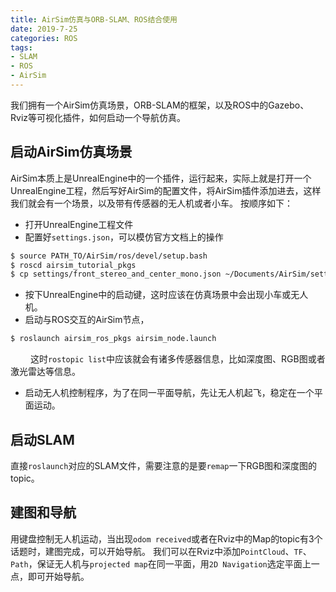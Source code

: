 ```yaml
---
title: AirSim仿真与ORB-SLAM、ROS结合使用
date: 2019-7-25
categories: ROS
tags:
- SLAM
- ROS
- AirSim
---
```


我们拥有一个AirSim仿真场景，ORB-SLAM的框架，以及ROS中的Gazebo、Rviz等可视化插件，如何启动一个导航仿真。

<!-- more -->
## 启动AirSim仿真场景
AirSim本质上是UnrealEngine中的一个插件，运行起来，实际上就是打开一个UnrealEngine工程，然后写好AirSim的配置文件，将AirSim插件添加进去，这样我们就会有一个场景，以及带有传感器的无人机或者小车。
按顺序如下：
- 打开UnrealEngine工程文件
- 配置好`settings.json`，可以模仿官方文档上的操作
```bash
$ source PATH_TO/AirSim/ros/devel/setup.bash
$ roscd airsim_tutorial_pkgs
$ cp settings/front_stereo_and_center_mono.json ~/Documents/AirSim/settings.json
```
- 按下UnrealEngine中的启动键，这时应该在仿真场景中会出现小车或无人机。
- 启动与ROS交互的AirSim节点，
```bash
$ roslaunch airsim_ros_pkgs airsim_node.launch
```
&emsp;&emsp; 这时`rostopic list`中应该就会有诸多传感器信息，比如深度图、RGB图或者激光雷达等信息。
- 启动无人机控制程序，为了在同一平面导航，先让无人机起飞，稳定在一个平面运动。

## 启动SLAM
直接`roslaunch`对应的SLAM文件，需要注意的是要`remap`一下RGB图和深度图的topic。

## 建图和导航
用键盘控制无人机运动，当出现`odom received`或者在Rviz中的Map的topic有3个话题时，建图完成，可以开始导航。
我们可以在Rviz中添加`PointCloud`、`TF`、`Path`，保证无人机与`projected map`在同一平面，用`2D Navigation`选定平面上一点，即可开始导航。